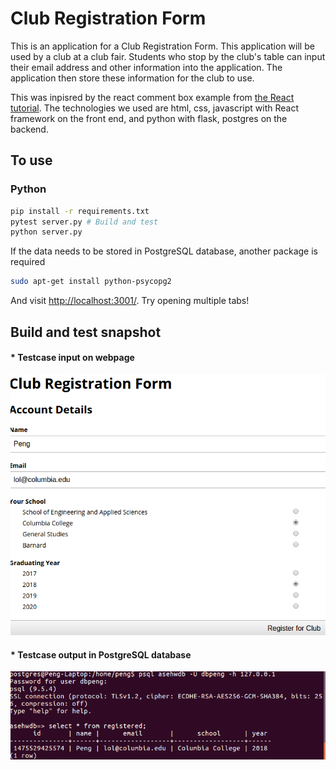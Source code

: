 
# Club Registration Form
This is an application for a Club Registration Form. This application will be used by a club at a club fair. 
Students who stop by the club's table can input their email address and other information into the application. 
The application then store these information for the club to use. 

This was inpisred by the react comment box example from [the React tutorial](http://facebook.github.io/react/docs/tutorial.html).
The technologies we used are html, css, javascript with React framework on the front end, and python with flask, postgres on the backend.

## To use

### Python

```sh
pip install -r requirements.txt
pytest server.py # Build and test
python server.py
```
If the data needs to be stored in PostgreSQL database, another package is required
```sh
sudo apt-get install python-psycopg2
```
And visit <http://localhost:3001/>. Try opening multiple tabs!

## Build and test snapshot
#### * Testcase input on webpage
![Testcase](/test_input.png)
#### * Testcase output in PostgreSQL database
![Testcase](/test.png)
